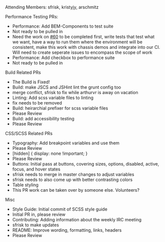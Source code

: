 Attending Members: sfrisk, kristyjy, arschmitz

Performance Testing PRs:
* Performance: Add BEM-Components to test suite
 * Not ready to be pulled in
 * Need the work on [#60](https://github.com/jquery/css-chassis/issues/60) to be completed first, write tests that test what we want, have a way to run them where the environment will be consistent, make this work with chassis demos and integrate into our CI.  Will need to create seperate issues to encompass the scope of work
* Performance: Add checkbox to performance suite
 * Not ready to be pulled in

Build Related PRs
* The Build is Fixed!
* Build: make JSCS and JSHint lint the grunt config too
 * merge conflict, sfrisk to fix while arthurvr is away on vacation
* Linting: Add scss variable files to linting  
 * fix needs to be removed
* Build: heirarchial prefixer for scss variable files
 * Please Review
* Build: add accessibility testing
 * Please Review  

CSS/SCSS Related PRs
* Typography: Add breakpoint variables and use them
 * Please Review
* [hidden] { display: none !important; }
 * Please Review
* Buttons: Initial pass at buttons, covering sizes, options, disabled, active, focus, and hover states
 * sfrisk needs to merge in master changes to adjust variables
 * sfrisk needs to also come up with better contrasting colors
* Table styling  
 * This PR work can be taken over by someone else. Volunteers?

Misc
* Style Guide: Initial commit of SCSS style guide
 * Initial PR in, please review
* Contributing: Adding information about the weekly IRC meeting
 * sfrisk to make updates
* README: Improve wording, formatting, links, headers
 * Please Review

